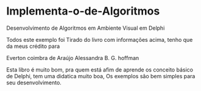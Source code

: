 # Implementa-o-de-Algoritmos
Desenvolvimento de Algoritmos em Ambiente Visual em Delphi


Todos este exemplo foi Tirado do livro com informações acima, tenho que da meus crédito para 

Everton coimbra de Araújo
Alessandra B. G. hoffman

Esta libro é muito bom, pra quem está afim de aprende os conceito básico de Delphi, tem uma didatica muito boa, 
Os exemplos são bem simples para seu desenvolvimento.

